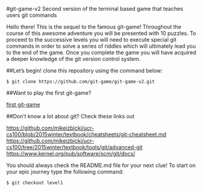 #git-game-v2
Second version of the terminal based game that teaches users git commands

Hello there! This is the sequel to the famous git-game! Throughout the course of this awesome adventure you will be presented with 10 puzzles. To proceed to the successive levels you will need to execute special git commands in order to solve a series of riddles which will ultimately lead you to the end of the game. Once you complete the game you will have acquired a deeper knowledge of the git version control system.

##Let’s begin! 
clone this repository using the command below:

```$ git clone https://github.com/git-game/git-game-v2.git```

##Want to play the first git-game?

[first git-game](https://github.com/git-game/git-game)

##Don’t know a lot about git?
Check these links out

https://github.com/mikeizbicki/ucr-cs100/blob/2015winter/textbook/cheatsheets/git-cheatsheet.md
https://github.com/mikeizbicki/ucr-cs100/tree/2015winter/textbook/tools/git/advanced-git
https://www.kernel.org/pub/software/scm/git/docs/ 

You should always check the README.md file for your next clue!
To start on your epic journey type the following command:

```$ git checkout level1```
